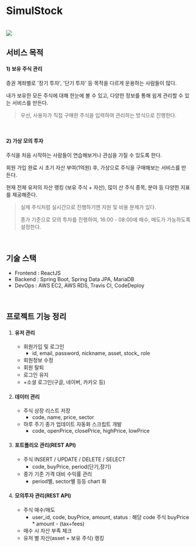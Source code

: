 # SimulStock

<br>

<img src="https://github.com/simulstock/simulstock_docs/blob/main/logoImage.jpg?raw=true">

<br>


## 서비스 목적

#### 1) 보유 주식 관리

증권 계좌별로 '장기 투자', '단기 투자' 등 목적을 다르게 운용하는 사람들이 많다. 

내가 보유한 모든 주식에 대해 한눈에 볼 수 있고, 다양한 정보를 통해 쉽게 관리할 수 있는 서비스를 만든다.

> 우선, 사용자가 직접 구매한 주식을 입력하여 관리하는 방식으로 진행한다.

<br>

#### 2) 가상 모의 투자

주식을 처음 시작하는 사람들이 연습해보거나 관심을 가질 수 있도록 한다.

회원 가입 완료 시 초기 자산 부여(1억원) 후, 가상으로 주식을 구매해보는 서비스를 만든다.

현재 전체 유저의 자산 랭킹 (보유 주식 + 자산), 많이 산 주식 종목, 분야 등 다양한 지표를 제공해준다.

> 실제 주식처럼 실시간으로 진행하기엔 자원 및 비용 문제가 있다.
>
> 종가 기준으로 모의 투자를 진행하여, 16:00 - 08:00에 매수, 매도가 가능하도록 설정한다.

<br>

## 기술 스택

- Frontend : ReactJS
- Backend : Spring Boot, Spring Data JPA, MariaDB
- DevOps : AWS EC2, AWS RDS, Travis CI, CodeDeploy

<br>

## 프로젝트 기능 정리

1. #### 유저 관리

   - 회원가입 및 로그인
     - id, email, password, nickname, asset, stock_ role
   - 회원정보 수정
   - 회원 탈퇴
   - 로그인 유지
   - +소셜 로그인(구글, 네이버, 카카오 등)

2. #### 데이터 관리

   - 주식 상장 리스트 저장
     - code, name, price, sector
   - 하루 주기 종가 업데이트 자동화 스크립트 개발
     - code, openPrice, closePrice, highPrice, lowPrice

3. #### 포트폴리오 관리(REST API)

   - 주식 INSERT / UPDATE / DELETE / SELECT
     - code, buyPrice, period(단기,장기)
   - 종가 기준 가격 대비 수익률 관리
     - period별, sector별 등등 chart 화

4. #### 모의투자 관리(REST API)

   - 주식 매수/매도
     - user_id, code, buyPrice, amount, status : 해당 code 주식 buyPrice * amount - (tax+fees)
   - 매수 시 자산 부족 체크
   - 유저 별 자산(asset + 보유 주식) 랭킹


